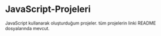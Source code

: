# JavaScript-Projeleri
 JavaScript kullanarak oluşturduğum projeler. tüm projelerin linki README dosyalarında mevcut.
